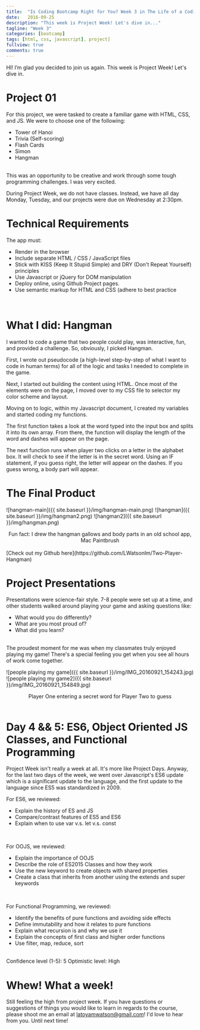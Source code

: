 ```yaml
---
title:  "Is Coding Bootcamp Right for You? Week 3 in The Life of a Coding Bootcamper"
date:   2016-09-25
description: "This week is Project Week! Let's dive in..."
tagline: "Week 3"
categories: [bootcamp]
tags: [html, css, javascript], project]
fullview: true
comments: true
---
```


HI! I’m glad you decided to join us again. This week is Project Week! Let's dive in.

# Project 01
For this project, we were tasked to create a familiar game with HTML, CSS, and JS. We were to choose one of the following:

- Tower of Hanoi
- Trivia (Self-scoring)
- Flash Cards
- Simon
- Hangman

<br />
This was an opportunity to be creative and work through some tough programming challenges. I was very excited.

During Project Week, we do not have classes. Instead, we have all day Monday, Tuesday, and our projects were due on Wednesday at 2:30pm.

# Technical Requirements

The app must:

- Render in the browser
- Include separate HTML / CSS / JavaScript files
- Stick with KISS (Keep It Stupid Simple) and DRY (Don't Repeat Yourself) principles
- Use Javascript or jQuery for DOM manipulation
- Deploy online, using Github Project pages.
- Use semantic markup for HTML and CSS (adhere to best practice

<br />

# What I did: Hangman
I wanted to code a game that two people could play, was interactive, fun, and provided a challenge.  So, obviously, I picked Hangman.

First, I wrote out pseudocode (a high-level step-by-step of what I want to code in human terms) for all of the logic and tasks I needed to complete in the game.

Next, I started out building the content using HTML. Once most of the elements were on the page, I moved over to my CSS file to selector my color scheme and layout.

Moving on to logic, within my Javascript document, I created my variables and started coding my functions.

The first function takes a look at the word typed into the input box and splits it into its own array. From there, the function will display the length of the word and dashes will appear on the page.

The next function runs when player two clicks on a letter in the alphabet box. It will check to see if the letter is in the secret word. Using an IF statement, if you guess right, the letter will appear on the dashes. If you guess wrong, a body part will appear.

# The Final Product

![hangman-main]({{ site.baseurl }}/img/hangman-main.png)
![hangman]({{ site.baseurl }}/img/hangman2.png)
![hangman2]({{ site.baseurl }}/img/hangman.png)
<center>Fun fact: I drew the hangman gallows and body parts in an old school app, Mac Paintbrush</center>

<br />
[Check out my Github here](https://github.com/LWatsonlm/Two-Player-Hangman)

# Project Presentations

Presentations were science-fair style. 7-8 people were set up at a time, and other students walked around playing your game and asking questions like:

- What would you do differently?
- What are you most proud of?
- What did you learn?

<br />
The proudest moment for me was when my classmates truly enjoyed playing my game! There's a special feeling you get when you see all hours of work come together.

![people playing my game]({{ site.baseurl }}/img/IMG_20160921_154243.jpg)
![people playing my game2]({{ site.baseurl }}/img/IMG_20160921_154849.jpg)
<center>Player One entering a secret word for Player Two to guess</center>

<br />

# Day 4 && 5: ES6, Object Oriented JS Classes, and Functional Programming

Project Week isn't really a week at all. It's more like Project Days. Anyway, for the last two days of the week, we went over Javascript's ES6 update which is a significant update to the language, and the first update to the language since ES5 was standardized in 2009.

For ES6, we reviewed:

- Explain the history of ES and JS
- Compare/contrast features of ES5 and ES6
- Explain when to use var v.s. let v.s. const


<br />

For OOJS, we reviewed:

- Explain the importance of OOJS
- Describe the role of ES2015 Classes and how they work
- Use the new keyword to create objects with shared properties
- Create a class that inherits from another using the extends and super keywords

<br />

For Functional Programming, we reviewed:

- Identify the benefits of pure functions and avoiding side effects
- Define immutability and how it relates to pure functions
- Explain what recursion is and why we use it
- Explain the concepts of first class and higher order functions
- Use filter, map, reduce, sort

<br />
Confidence level (1-5): 5
Optimistic level: High

# Whew! What a week!

Still feeling the high from project week.  If you have questions or suggestions of things you would like to learn in regards to the course, please shoot me an email at [latoyamwatson@gmail.com](latoyamwatson@gmail.com)! I'd love to hear from you. Until next time!
